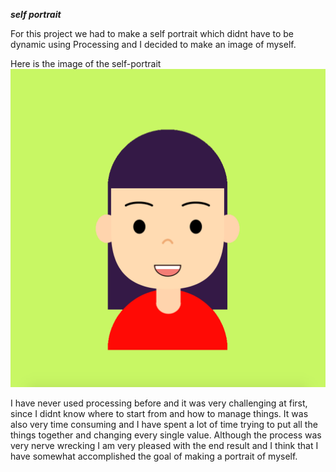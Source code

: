***self portrait***
 
For this project we had to make a self portrait which didnt have to be dynamic using Processing and I decided to make an image of myself. 

Here is the image of the self-portrait 
![](portrait.png)

I have never used processing before and it was very challenging at first, since I didnt know where to start from and how to manage things. It was also very time consuming and I have spent a lot of time trying to put all the things together and changing every single value. 
Although the process was very nerve wrecking I am very pleased with the end result and I think that I have somewhat accomplished the goal of making a portrait of myself. 

